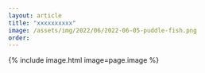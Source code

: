 ```yaml
---
layout: article
title: "xxxxxxxxxx"
image: /assets/img/2022/06/2022-06-05-puddle-fish.png
order:
---
```


{% include image.html image=page.image %}
